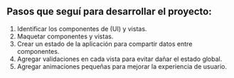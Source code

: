 ## Pasos que seguí para desarrollar el proyecto:

1. Identificar los componentes de (UI) y vistas.
2. Maquetar componentes y vistas.
3. Crear un estado de la aplicación para compartir datos entre componentes.
4. Agregar validaciones en cada vista para evitar dañar el estado global.
5. Agregar animaciones pequeñas para mejorar la experiencia de usuario.

